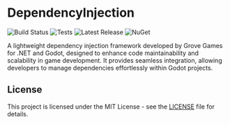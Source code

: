 # DependencyInjection


![Build Status](https://github.com/grovegs/DependencyInjection/actions/workflows/release.yml/badge.svg)
![Tests](https://github.com/grovegs/DependencyInjection/actions/workflows/tests.yml/badge.svg)
![Latest Release](https://img.shields.io/github/v/release/grovegs/DependencyInjection)
![NuGet](https://img.shields.io/nuget/v/GroveGames.DependencyInjection)

A lightweight dependency injection framework developed by Grove Games for .NET and Godot, designed to enhance code maintainability and scalability in game development. It provides seamless integration, allowing developers to manage dependencies effortlessly within Godot projects.

## License

This project is licensed under the MIT License - see the [LICENSE](LICENSE) file for details.
